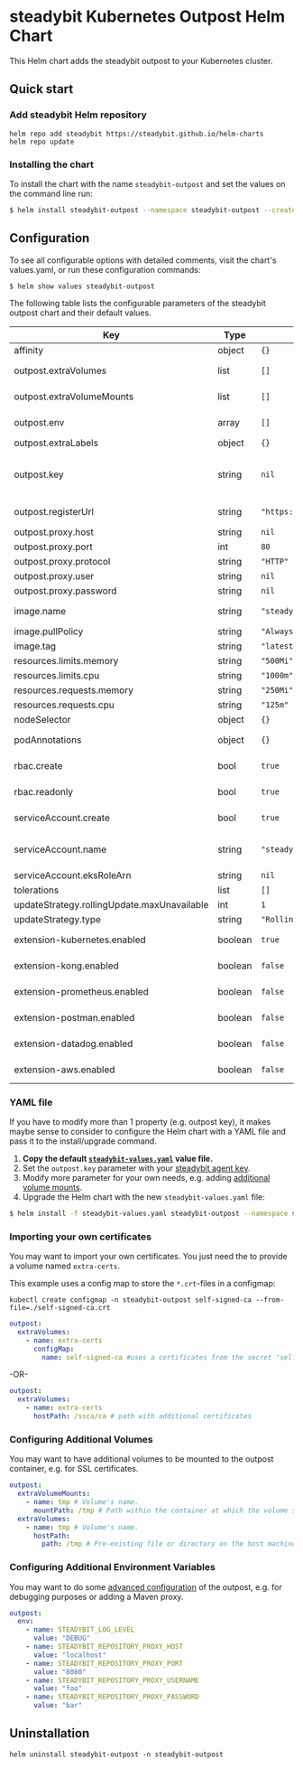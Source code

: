 # steadybit Kubernetes Outpost Helm Chart

This Helm chart adds the steadybit outpost to your Kubernetes cluster.

## Quick start

### Add steadybit Helm repository

```
helm repo add steadybit https://steadybit.github.io/helm-charts
helm repo update
```

### Installing the chart

To install the chart with the name `steadybit-outpost` and set the values on the command line run:

```bash
$ helm install steadybit-outpost --namespace steadybit-outpost --create-namesapce --set outpost.key=STEADYBIT_AGENT_KEY --set kubernetes-extension.kubernetes.clusterNname=CLUSTER_NAME steadybit/steadybit-outpost
```

## Configuration

To see all configurable options with detailed comments, visit the chart's values.yaml, or run these configuration commands:

```
$ helm show values steadybit-outpost
```

The following table lists the configurable parameters of the steadybit outpost chart and their default values.

| Key                                         | Type    | Default                            | Description                                                                                                                                                    |
|---------------------------------------------|---------|------------------------------------|----------------------------------------------------------------------------------------------------------------------------------------------------------------|
| affinity                                    | object  | `{}`                               | Affinities to influence outpost pod assignment.                                                                                                                |
| outpost.extraVolumes                        | list    | `[]`                               | Additional volumes to which the outpost container will be mounted.                                                                                             |
| outpost.extraVolumeMounts                   | list    | `[]`                               | Additional volumeMounts to which the outpost container will be mounted.                                                                                        |
| outpost.env                                 | array   | `[]`                               | Additional environment variables for the steadybit outpost                                                                                                     |
| outpost.extraLabels                         | object  | `{}`                               | Additional labels                                                                                                                                              |
| outpost.key                                 | string  | `nil`                              | The secret token which your outpost uses to authenticate to steadybit's servers. Get it from  Get it from https://platform.steadybit.io/settings/agents/setup. |
| outpost.registerUrl                         | string  | `"https://platform.steadybit.com"` | The URL of the steadybit server the outpost will connect to.                                                                                                   |
| outpost.proxy.host                          | string  | `nil`                              | Hostname or address of your proxy                                                                                                                              |
| outpost.proxy.port                          | int     | `80`                               | Port of your proxy                                                                                                                                             |
| outpost.proxy.protocol                      | string  | `"HTTP"`                           | proxy protocol                                                                                                                                                 |
| outpost.proxy.user                          | string  | `nil`                              | username of the proxy auth (if needed)                                                                                                                         |
| outpost.proxy.password                      | string  | `nil`                              | password of the proxy auth (if needed)                                                                                                                         |
| image.name                                  | string  | `"steadybit/outpost"`              | The container image  to use of the steadybit outpost.                                                                                                          |
| image.pullPolicy                            | string  | `"Always"`                         | Specifies when to pull the image container.                                                                                                                    |
| image.tag                                   | string  | `"latest"`                         | tag name of the outpost container image to use.                                                                                                                |
| resources.limits.memory                     | string  | `"500Mi"`                          | memory resource limit for the outpost container                                                                                                                |
| resources.limits.cpu                        | string  | `"1000m"`                          | cpu resource limit for the outpost container                                                                                                                   |
| resources.requests.memory                   | string  | `"250Mi"`                          | memory resource limit for the outpost container                                                                                                                |
| resources.requests.cpu                      | string  | `"125m"`                           | cpu resource limit for the outpost container                                                                                                                   |
| nodeSelector                                | object  | `{}`                               | Node labels for pod assignment                                                                                                                                 |
| podAnnotations                              | object  | `{}`                               | Additional annotations to be added to the outpost pods.                                                                                                        |
| rbac.create                                 | bool    | `true`                             | Specifies whether RBAC resources should be created.                                                                                                            |
| rbac.readonly                               | bool    | `true`                             | Specifies if Kubernetes API access should only be read only.                                                                                                   |
| serviceAccount.create                       | bool    | `true`                             | Specifies whether a ServiceAccount should be created.                                                                                                          |
| serviceAccount.name                         | string  | `"steadybit-outpost"`              | The name of the ServiceAccount to use. If not set and `create` is true, a name is generated using the fullname template.                                       |
| serviceAccount.eksRoleArn                   | string  | `nil`                              | The arn of the IAM role - [see aws docs](https://docs.aws.amazon.com/eks/latest/userguide/specify-service-account-role.html)                                   |
| tolerations                                 | list    | `[]`                               | Tolerations to influence outpost pod assignment.                                                                                                               |
| updateStrategy.rollingUpdate.maxUnavailable | int     | `1`                                |                                                                                                                                                                |
| updateStrategy.type                         | string  | `"RollingUpdate"`                  | Which type of `updateStrategy` should be used.                                                                                                                 |
| extension-kubernetes.enabled                | boolean | `true`                             | Enables the kubernetes extension. Further config may be required.                                                                                              |
| extension-kong.enabled                      | boolean | `false`                            | Enables the kong extension. Further config may be required.                                                                                                    |
| extension-prometheus.enabled                | boolean | `false`                            | Enables the prometheus extension. Further config may be required.                                                                                              |
| extension-postman.enabled                   | boolean | `false`                            | Enables the postman extension. Further config may be required.                                                                                                 |
| extension-datadog.enabled                   | boolean | `false`                            | Enables the datadog extension. Further config may be required.                                                                                                 |
| extension-aws.enabled                       | boolean | `false`                            | Enables the AWS extension. Further config may be required.                                                                                                     |

### YAML file

If you have to modify more than 1 property (e.g. outpost key), it makes maybe sense to consider to configure the Helm chart with a YAML file and pass it to the
install/upgrade command.

1. **Copy the default [`steadybit-values.yaml`](values.yaml) value file.**
2. Set the `outpost.key` parameter with your [steadybit agent key](https://platform.steadybit.io/settings/agents/setup).
3. Modify more parameter for your own needs, e.g. adding [additional volume mounts](#configuring-additional-volumes).
4. Upgrade the Helm chart with the new `steadybit-values.yaml` file:

```bash
$ helm install -f steadybit-values.yaml steadybit-outpost --namespace steadybit-outpost steadybit/steadybit-outpost
```

### Importing your own certificates

You may want to import your own certificates. You just need the to provide a volume named `extra-certs`.

This example uses a config map to store the `*.crt`-files in a configmap:

```
kubectl create configmap -n steadybit-outpost self-signed-ca --from-file=./self-signed-ca.crt
```

```yaml
outpost:
  extraVolumes:
    - name: extra-certs
      configMap:
        name: self-signed-ca #uses a certificates from the secret "self-signed-ca"
```

-OR-

```yaml
outpost:
  extraVolumes:
    - name: extra-certs
      hostPath: /ssca/ca # path with additional certificates
```

### Configuring Additional Volumes

You may want to have additional volumes to be mounted to the outpost container, e.g. for SSL certificates.

```yaml
outpost:
  extraVolumeMounts:
    - name: tmp # Volume's name.
      mountPath: /tmp # Path within the container at which the volume should be mounted.
  extraVolumes:
    - name: tmp # Volume's name.
      hostPath:
        path: /tmp # Pre-existing file or directory on the host machine
```

### Configuring Additional Environment Variables

You may want to do some [advanced configuration](https://docs.steadybit.io/installation-agent/4-advanced-configuration) of the outpost, e.g. for debugging
purposes or adding a Maven proxy.

```yaml
outpost:
  env:
    - name: STEADYBIT_LOG_LEVEL
      value: "DEBUG"
    - name: STEADYBIT_REPOSITORY_PROXY_HOST
      value: "localhost"
    - name: STEADYBIT_REPOSITORY_PROXY_PORT
      value: "8080"
    - name: STEADYBIT_REPOSITORY_PROXY_USERNAME
      value: "foo"
    - name: STEADYBIT_REPOSITORY_PROXY_PASSWORD
      value: "bar"
```

## Uninstallation

```
helm uninstall steadybit-outpost -n steadybit-outpost
```
